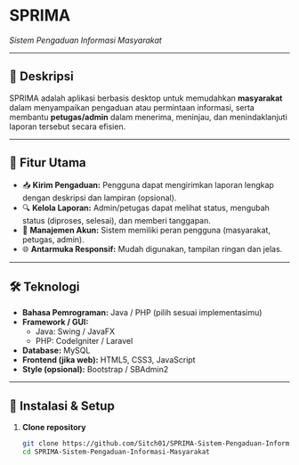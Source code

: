 # SPRIMA  
*Sistem Pengaduan Informasi Masyarakat*

---

## 📌 Deskripsi
SPRIMA adalah aplikasi berbasis desktop untuk memudahkan **masyarakat** dalam menyampaikan pengaduan atau permintaan informasi, serta membantu **petugas/admin** dalam menerima, meninjau, dan menindaklanjuti laporan tersebut secara efisien.

---

## 🚀 Fitur Utama
- 📥 **Kirim Pengaduan:** Pengguna dapat mengirimkan laporan lengkap dengan deskripsi dan lampiran (opsional).  
- 🔍 **Kelola Laporan:** Admin/petugas dapat melihat status, mengubah status (diproses, selesai), dan memberi tanggapan.  
- 👤 **Manajemen Akun:** Sistem memiliki peran pengguna (masyarakat, petugas, admin).  
- 🌐 **Antarmuka Responsif:** Mudah digunakan, tampilan ringan dan jelas.

---

## 🛠️ Teknologi
- **Bahasa Pemrograman:** Java / PHP (pilih sesuai implementasimu)  
- **Framework / GUI:**  
  - Java: Swing / JavaFX  
  - PHP: CodeIgniter / Laravel  
- **Database:** MySQL  
- **Frontend (jika web):** HTML5, CSS3, JavaScript  
- **Style (opsional):** Bootstrap / SBAdmin2

---

## 🧭 Instalasi & Setup

1. **Clone repository**  
   ```bash
   git clone https://github.com/Sitch01/SPRIMA-Sistem-Pengaduan-Informasi-Masyarakat.git
   cd SPRIMA-Sistem-Pengaduan-Informasi-Masyarakat
